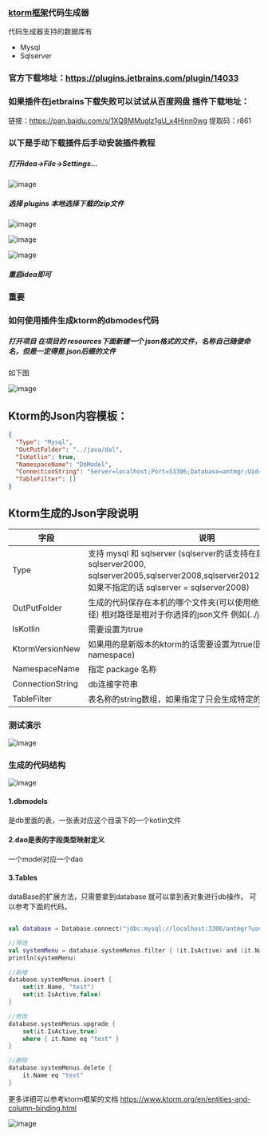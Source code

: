 
### [ktorm框架](https://github.com/vincentlauvlwj/Ktorm)代码生成器

代码生成器支持的数据库有 
- Mysql
- Sqlserver

### 官方下载地址：https://plugins.jetbrains.com/plugin/14033

### 如果插件在jetbrains下载失败可以试试从百度网盘 插件下载地址：
链接：https://pan.baidu.com/s/1XQ8MMuglz1gU_x4Hjnn0wg 
提取码：r861


### 以下是手动下载插件后手动安装插件教程

#####  打开idea->File->Settings...

![image](https://images4.c-ctrip.com/target/zb0n1e000001fr6eq9640.png)


##### 选择 plugins 本地选择下载的zip文件

![image](https://images4.c-ctrip.com/target/zb0p1e000001fr92h36F3.png)


![image](https://images4.c-ctrip.com/target/zb021e000001fz753AD11.png)

![image](https://images4.c-ctrip.com/target/zb0b1e000001fuiaiE9BF.png)

##### 重启idea即可

### 重要
### 如何使用插件生成ktorm的dbmodes代码

##### 打开项目 在项目的 resources下面新建一个 json格式的文件，名称自己随便命名，但是一定得是.json后缀的文件

如下图

![image](https://images4.c-ctrip.com/target/zb091e000001fuiuv5945.png)


## Ktorm的Json内容模板：
```json
{
  "Type": "Mysql",
  "OutPutFolder": "../java/dal",
  "IsKotlin": true,
  "NamespaceName": "DbModel",
  "ConnectionString": "Server=localhost;Port=53306;Database=antmgr;Uid=root;Pwd=123456;charset=utf8;SslMode=none",
  "TableFilter": []
}
```

## Ktorm生成的Json字段说明
字段 | 说明
---|---
Type | 支持 mysql 和 sqlserver (sqlserver的话支持在后面指定版本号：sqlserver2000, sqlserver2005,sqlserver2008,sqlserver2012,sqlserver2017，如果不指定的话 sqlserver = sqlserver2008)
OutPutFolder| 生成的代码保存在本机的哪个文件夹(可以使用绝对路径和相对路径) 相对路径是相对于你选择的json文件 例如(../java)
IsKotlin| 需要设置为true
KtormVersionNew| 如果用的是新版本的ktorm的话需要设置为true(因为ktorm更改了namespace)
NamespaceName| 指定 package 名称
ConnectionString| db连接字符串
TableFilter| 表名称的string数组，如果指定了只会生成特定的表的代码


### 测试演示

![image](https://images4.c-ctrip.com/target/zb0w1e000001fy5pm2190.gif)


### 生成的代码结构
![image](https://images4.c-ctrip.com/target/0zb4f120008c5nmub791E.png)

#### 1.dbmodels
是db里面的表，一张表对应这个目录下的一个kotlin文件

#### 2.dao是表的字段类型映射定义
一个model对应一个dao

#### 3.Tables
dataBase的扩展方法，只需要拿到database 就可以拿到表对象进行db操作。 可以参考下面的代码。


```kotlin

val database = Database.connect("jdbc:mysql://localhost:3306/antmgr?user=root&password=123456")

//筛选
val systemMenu = database.systemMenus.filter { (it.IsActive) and (it.Name eq "yuzd") }.firstOrNull()
println(systemMenu)

//新增
database.systemMenus.insert {
    set(it.Name, "test")
    set(it.IsActive,false)
}

//修改
database.systemMenus.upgrade {
    set(it.IsActive,true)
    where { it.Name eq "test" }
}

//删除
database.systemMenus.delete {
    it.Name eq "test"
}

```



更多详细可以参考ktorm框架的文档
https://www.ktorm.org/en/entities-and-column-binding.html

![image](https://images4.c-ctrip.com/target/0zb09120008c5phf0D3E7.png)
